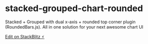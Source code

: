 # stacked-grouped-chart-rounded
Stacked + Grouped with dual x-axis + rounded top corner plugin (RoundedBars.js).
All in one solution for your next awesome chart UI

[Edit on StackBlitz ⚡](https://stackblitz.com/edit/stacked-grouped-chart-rounded)
